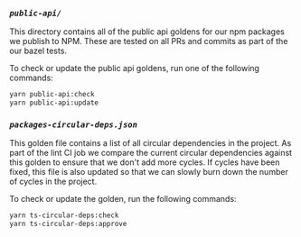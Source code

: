 ### *`public-api/`*

This directory contains all of the public api goldens for our npm packages we publish
to NPM.  These are tested on all PRs and commits as part of the our bazel tests.

To check or update the public api goldens, run one of the following commands:

```bash
yarn public-api:check
yarn public-api:update
```

### *`packages-circular-deps.json`*

This golden file contains a list of all circular dependencies in the project. As part of the
lint CI job we compare the current circular dependencies against this golden to ensure that
we don't add more cycles. If cycles have been fixed, this file is also updated so that we can
slowly burn down the number of cycles in the project.

To check or update the golden, run the following commands:

```bash
yarn ts-circular-deps:check
yarn ts-circular-deps:approve
```
